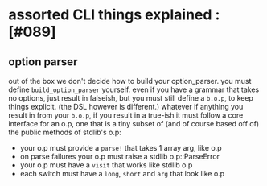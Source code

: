 # assorted CLI things explained :[#089]


## option parser

out of the box we don't decide how to build your option_parser. you must
define `build_option_parser` yourself. even if you have a grammar that
takes no options, just result in falseish, but you must still define a
`b.o.p`, to keep things explicit. (the DSL however is different.)
whatever if anything you result in from your `b.o.p`, if you result in a
true-ish it must follow a core interface for an o.p, one that is a tiny
subset of (and of course based off of) the public methods of stdlib's o.p:

  + your o.p must provide a `parse!` that takes 1 array arg, like o.p
  + on parse failures your o.p must raise a stdlib o.p::ParseError
  + your o.p must have a `visit` that works like stdlib o.p
  + each switch must have a `long`, `short` and `arg` that look like o.p

